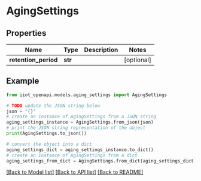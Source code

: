 # AgingSettings


## Properties

Name | Type | Description | Notes
------------ | ------------- | ------------- | -------------
**retention_period** | **str** |  | [optional] 

## Example

```python
from iiot_openapi.models.aging_settings import AgingSettings

# TODO update the JSON string below
json = "{}"
# create an instance of AgingSettings from a JSON string
aging_settings_instance = AgingSettings.from_json(json)
# print the JSON string representation of the object
print(AgingSettings.to_json())

# convert the object into a dict
aging_settings_dict = aging_settings_instance.to_dict()
# create an instance of AgingSettings from a dict
aging_settings_from_dict = AgingSettings.from_dict(aging_settings_dict)
```
[[Back to Model list]](../README.md#documentation-for-models) [[Back to API list]](../README.md#documentation-for-api-endpoints) [[Back to README]](../README.md)


